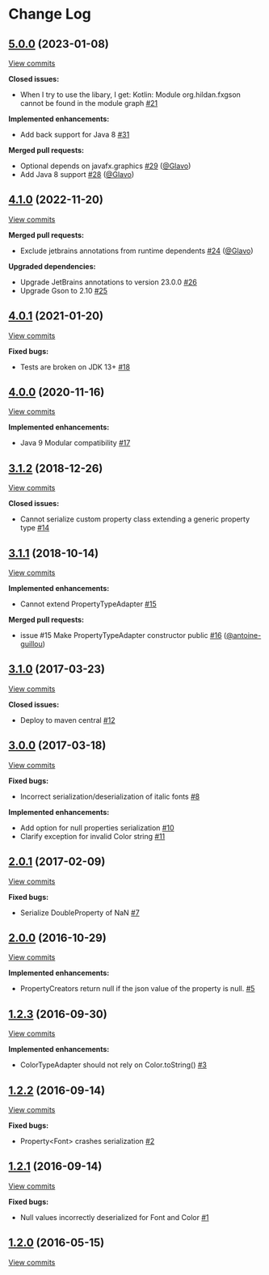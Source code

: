 # Change Log

## [5.0.0](https://github.com/joffrey-bion/fx-gson/tree/5.0.0) (2023-01-08)
[View commits](https://github.com/joffrey-bion/fx-gson/compare/4.1.0...5.0.0)

**Closed issues:**

- When I try to use the libary, I get: Kotlin: Module org.hildan.fxgson cannot be found in the module graph [\#21](https://github.com/joffrey-bion/fx-gson/issues/21)

**Implemented enhancements:**

- Add back support for Java 8 [\#31](https://github.com/joffrey-bion/fx-gson/issues/31)

**Merged pull requests:**

- Optional depends on javafx.graphics [\#29](https://github.com/joffrey-bion/fx-gson/pull/29) ([@Glavo](https://github.com/Glavo))
- Add Java 8 support [\#28](https://github.com/joffrey-bion/fx-gson/pull/28) ([@Glavo](https://github.com/Glavo))

## [4.1.0](https://github.com/joffrey-bion/fx-gson/tree/4.1.0) (2022-11-20)
[View commits](https://github.com/joffrey-bion/fx-gson/compare/4.0.1...4.1.0)

**Merged pull requests:**

- Exclude jetbrains annotations from runtime dependents [\#24](https://github.com/joffrey-bion/fx-gson/pull/24) ([@Glavo](https://github.com/Glavo))

**Upgraded dependencies:**

- Upgrade JetBrains annotations to version 23.0.0 [\#26](https://github.com/joffrey-bion/fx-gson/issues/26)
- Upgrade Gson to 2.10 [\#25](https://github.com/joffrey-bion/fx-gson/issues/25)

## [4.0.1](https://github.com/joffrey-bion/fx-gson/tree/4.0.1) (2021-01-20)
[View commits](https://github.com/joffrey-bion/fx-gson/compare/4.0.0...4.0.1)

**Fixed bugs:**

- Tests are broken on JDK 13\+ [\#18](https://github.com/joffrey-bion/fx-gson/issues/18)

## [4.0.0](https://github.com/joffrey-bion/fx-gson/tree/4.0.0) (2020-11-16)
[View commits](https://github.com/joffrey-bion/fx-gson/compare/3.1.2...4.0.0)

**Implemented enhancements:**

- Java 9 Modular compatibility [\#17](https://github.com/joffrey-bion/fx-gson/issues/17)

## [3.1.2](https://github.com/joffrey-bion/fx-gson/tree/3.1.2) (2018-12-26)
[View commits](https://github.com/joffrey-bion/fx-gson/compare/3.1.1...3.1.2)

**Closed issues:**

- Cannot serialize custom property class extending a generic property type [\#14](https://github.com/joffrey-bion/fx-gson/issues/14)

## [3.1.1](https://github.com/joffrey-bion/fx-gson/tree/3.1.1) (2018-10-14)
[View commits](https://github.com/joffrey-bion/fx-gson/compare/3.1.0...3.1.1)

**Implemented enhancements:**

- Cannot extend PropertyTypeAdapter [\#15](https://github.com/joffrey-bion/fx-gson/issues/15)

**Merged pull requests:**

- issue \#15 Make PropertyTypeAdapter constructor public [\#16](https://github.com/joffrey-bion/fx-gson/pull/16) ([@antoine-guillou](https://github.com/antoine-guillou))

## [3.1.0](https://github.com/joffrey-bion/fx-gson/tree/3.1.0) (2017-03-23)
[View commits](https://github.com/joffrey-bion/fx-gson/compare/3.0.0...3.1.0)

**Closed issues:**

- Deploy to maven central [\#12](https://github.com/joffrey-bion/fx-gson/issues/12)

## [3.0.0](https://github.com/joffrey-bion/fx-gson/tree/3.0.0) (2017-03-18)
[View commits](https://github.com/joffrey-bion/fx-gson/compare/2.0.1...3.0.0)

**Fixed bugs:**

- Incorrect serialization/deserialization of italic fonts [\#8](https://github.com/joffrey-bion/fx-gson/issues/8)

**Implemented enhancements:**

- Add option for null properties serialization [\#10](https://github.com/joffrey-bion/fx-gson/issues/10)
- Clarify exception for invalid Color string [\#11](https://github.com/joffrey-bion/fx-gson/issues/11)

## [2.0.1](https://github.com/joffrey-bion/fx-gson/tree/2.0.1) (2017-02-09)
[View commits](https://github.com/joffrey-bion/fx-gson/compare/2.0.0...2.0.1)

**Fixed bugs:**

- Serialize DoubleProperty of NaN [\#7](https://github.com/joffrey-bion/fx-gson/issues/7)

## [2.0.0](https://github.com/joffrey-bion/fx-gson/tree/2.0.0) (2016-10-29)
[View commits](https://github.com/joffrey-bion/fx-gson/compare/1.2.3...2.0.0)

**Implemented enhancements:**

- PropertyCreators return null if the json value of the property is null. [\#5](https://github.com/joffrey-bion/fx-gson/issues/5)

## [1.2.3](https://github.com/joffrey-bion/fx-gson/tree/1.2.3) (2016-09-30)
[View commits](https://github.com/joffrey-bion/fx-gson/compare/1.2.2...1.2.3)

**Implemented enhancements:**

- ColorTypeAdapter should not rely on Color.toString\(\) [\#3](https://github.com/joffrey-bion/fx-gson/issues/3)

## [1.2.2](https://github.com/joffrey-bion/fx-gson/tree/1.2.2) (2016-09-14)
[View commits](https://github.com/joffrey-bion/fx-gson/compare/1.2.1...1.2.2)

**Fixed bugs:**

- Property\<Font\> crashes serialization [\#2](https://github.com/joffrey-bion/fx-gson/issues/2)

## [1.2.1](https://github.com/joffrey-bion/fx-gson/tree/1.2.1) (2016-09-14)
[View commits](https://github.com/joffrey-bion/fx-gson/compare/1.2.0...1.2.1)

**Fixed bugs:**

- Null values incorrectly deserialized for Font and Color [\#1](https://github.com/joffrey-bion/fx-gson/issues/1)

## [1.2.0](https://github.com/joffrey-bion/fx-gson/tree/1.2.0) (2016-05-15)
[View commits](https://github.com/joffrey-bion/fx-gson/compare/1.1.0...1.2.0)

